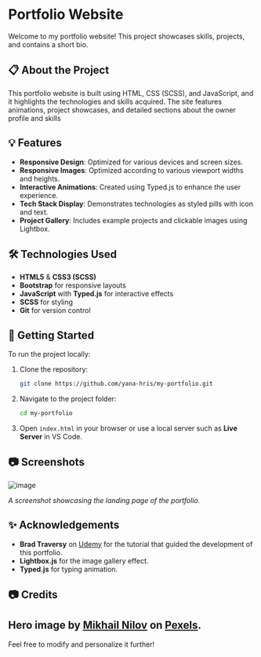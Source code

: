 
# Portfolio Website

Welcome to my portfolio website! This project showcases skills, projects, and contains a short bio.

## 📋 About the Project

This portfolio website is built using HTML, CSS (SCSS), and JavaScript, and it highlights the technologies and skills acquired. The site features animations, project showcases, and detailed sections about the owner profile and skills

## 💡 Features

- **Responsive Design**: Optimized for various devices and screen sizes.
- **Responsive Images**: Optimized according to various viewport widths and heights.
- **Interactive Animations**: Created using Typed.js to enhance the user experience.
- **Tech Stack Display**: Demonstrates technologies as styled pills with icon and text.
- **Project Gallery**: Includes example projects and clickable images using Lightbox.

## 🛠️ Technologies Used

- **HTML5** & **CSS3 (SCSS)**
- **Bootstrap** for responsive layouts
- **JavaScript** with **Typed.js** for interactive effects
- **SCSS** for styling
- **Git** for version control

## 🚀 Getting Started

To run the project locally:

1. Clone the repository:
   ```bash
   git clone https://github.com/yana-hris/my-portfolio.git
   ```
2. Navigate to the project folder:
   ```bash
   cd my-portfolio
   ```
3. Open `index.html` in your browser or use a local server such as **Live Server** in VS Code.

## 📷 Screenshots

![image](https://github.com/user-attachments/assets/bbb7eb47-2de5-4ea2-8c31-6025202a6a29)
 
*A screenshot showcasing the landing page of the portfolio.*

## ✨ Acknowledgements

- **Brad Traversy** on [Udemy](https://www.udemy.com/user/brad-traversy/) for the tutorial that guided the development of this portfolio.
- **Lightbox.js** for the image gallery effect.
- **Typed.js** for typing animation.

## 📷 Credits

Hero image by [Mikhail Nilov](https://www.pexels.com/@mikhail-nilov/) on [Pexels](https://www.pexels.com/).
---

Feel free to modify and personalize it further! 
